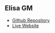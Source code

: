## Elisa GM

- [Github Repository](https://github.com/elisamgm/elisamgmFP.GitHub.io/tree/main)
- [Live Website]()
